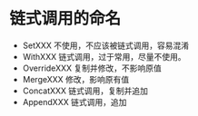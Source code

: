 # 链式调用的命名

* SetXXX 不使用，不应该被链式调用，容易混淆
* WithXXX 链式调用，过于常用，尽量不使用。
* OverrideXXX 复制并修改，不影响原值
* MergeXXX 修改，影响原有值
* ConcatXXX 链式调用，复制并追加
* AppendXXX 链式调用，追加 
